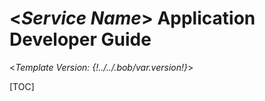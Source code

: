 <!--Document Template information:
Prepared:Stefano Volpe
Approved:***
Document Name:user-guide-template
Revision: {!../../.bob/var.version!}
Date: {!../../.bob/var.date!}
-->

# <*Service Name*> Application Developer Guide

<*Template Version: {!../../.bob/var.version!}*> <!-- remove this line -->

[TOC]

<!--The scope has been defined, but there is no template, because it will vary from microservice to microservices.
-->